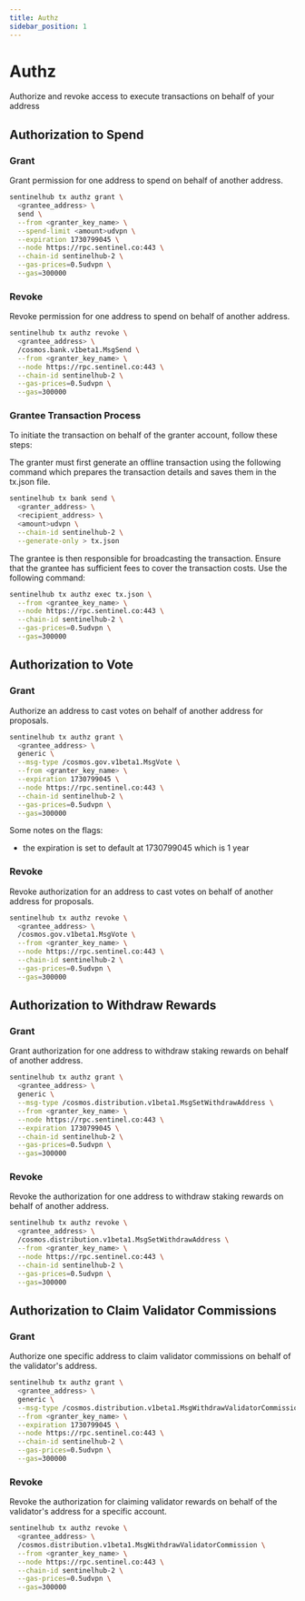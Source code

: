 ```yaml
---
title: Authz
sidebar_position: 1
---
```


# Authz

Authorize and revoke access to execute transactions on behalf of your address

## Authorization to Spend

### Grant

Grant permission for one address to spend on behalf of another address.

```bash
sentinelhub tx authz grant \
  <grantee_address> \
  send \
  --from <granter_key_name> \
  --spend-limit <amount>udvpn \
  --expiration 1730799045 \
  --node https://rpc.sentinel.co:443 \
  --chain-id sentinelhub-2 \
  --gas-prices=0.5udvpn \
  --gas=300000
```

### Revoke

Revoke permission for one address to spend on behalf of another address.

```bash
sentinelhub tx authz revoke \
  <grantee_address> \
  /cosmos.bank.v1beta1.MsgSend \
  --from <granter_key_name> \
  --node https://rpc.sentinel.co:443 \
  --chain-id sentinelhub-2 \
  --gas-prices=0.5udvpn \
  --gas=300000
```

### Grantee Transaction Process

To initiate the transaction on behalf of the granter account, follow these steps:

The granter must first generate an offline transaction using the following command which prepares the transaction details and saves them in the tx.json file.

```bash
sentinelhub tx bank send \
  <granter_address> \
  <recipient_address> \
  <amount>udvpn \
  --chain-id sentinelhub-2 \
  --generate-only > tx.json
```

The grantee is then responsible for broadcasting the transaction. Ensure that the grantee has sufficient fees to cover the transaction costs. Use the following command:

```bash
sentinelhub tx authz exec tx.json \
  --from <grantee_key_name> \
  --node https://rpc.sentinel.co:443 \
  --chain-id sentinelhub-2 \
  --gas-prices=0.5udvpn \
  --gas=300000
```

## Authorization to Vote

### Grant

Authorize an address to cast votes on behalf of another address for proposals.

```bash
sentinelhub tx authz grant \
  <grantee_address> \
  generic \
  --msg-type /cosmos.gov.v1beta1.MsgVote \
  --from <granter_key_name> \
  --expiration 1730799045 \
  --node https://rpc.sentinel.co:443 \
  --chain-id sentinelhub-2 \
  --gas-prices=0.5udvpn \
  --gas=300000
```

Some notes on the flags:
- the expiration is set to default at 1730799045 which is 1 year

### Revoke

Revoke authorization for an address to cast votes on behalf of another address for proposals.

```bash
sentinelhub tx authz revoke \
  <grantee_address> \
  /cosmos.gov.v1beta1.MsgVote \
  --from <granter_key_name> \
  --node https://rpc.sentinel.co:443 \
  --chain-id sentinelhub-2 \
  --gas-prices=0.5udvpn \
  --gas=300000
```

## Authorization to Withdraw Rewards

### Grant

Grant authorization for one address to withdraw staking rewards on behalf of another address.

```bash
sentinelhub tx authz grant \
  <grantee_address> \
  generic \
  --msg-type /cosmos.distribution.v1beta1.MsgSetWithdrawAddress \
  --from <granter_key_name> \
  --node https://rpc.sentinel.co:443 \
  --expiration 1730799045 \
  --chain-id sentinelhub-2 \
  --gas-prices=0.5udvpn \
  --gas=300000
```

### Revoke

Revoke the authorization for one address to withdraw staking rewards on behalf of another address.

```bash
sentinelhub tx authz revoke \
  <grantee_address> \
  /cosmos.distribution.v1beta1.MsgSetWithdrawAddress \
  --from <granter_key_name> \
  --node https://rpc.sentinel.co:443 \
  --chain-id sentinelhub-2 \
  --gas-prices=0.5udvpn \
  --gas=300000
```

## Authorization to Claim Validator Commissions

### Grant

Authorize one specific address to claim validator commissions on behalf of the validator's address.

```bash
sentinelhub tx authz grant \
  <grantee_address> \
  generic \
  --msg-type /cosmos.distribution.v1beta1.MsgWithdrawValidatorCommission \
  --from <granter_key_name> \
  --expiration 1730799045 \
  --node https://rpc.sentinel.co:443 \
  --chain-id sentinelhub-2 \
  --gas-prices=0.5udvpn \
  --gas=300000
```

### Revoke

Revoke the authorization for claiming validator rewards on behalf of the validator's address for a specific account.

```bash
sentinelhub tx authz revoke \
  <grantee_address> \
  /cosmos.distribution.v1beta1.MsgWithdrawValidatorCommission \
  --from <granter_key_name> \
  --node https://rpc.sentinel.co:443 \
  --chain-id sentinelhub-2 \
  --gas-prices=0.5udvpn \
  --gas=300000
```